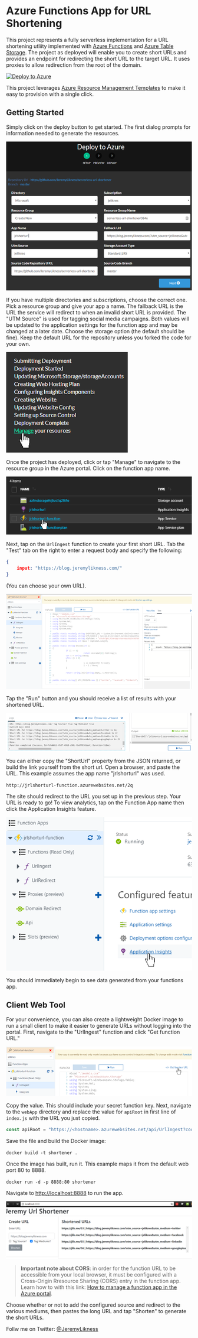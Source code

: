 # Azure Functions App for URL Shortening

This project represents a fully serverless implementation for a URL shortening utliity implemented with [Azure Functions](https://jlik.me/6a) and [Azure Table Storage](https://jlik.me/6b). The project as deployed will enable you to create short URLs and provides an endpoint for redirecting the short URL to the target URL. It uses proxies to allow redirection from the root of the domain.

[![Deploy to Azure](http://azuredeploy.net/deploybutton.png)](https://jlik.me/50)

This project leverages [Azure Resource Management Templates](https://jlik.me/6c) to make it easy to provision with a single click.

## Getting Started

Simply click on the deploy button to get started. The first dialog prompts for information needed to generate the resources.

![Initial Form for Deploying to Azure](./images/deploy-short-selection.png)

If you have multiple directories and subscriptions, choose the correct one. Pick a resource group and give your app a name. The fallback URL is the URL the service will redirect to when an invalid short URL is provided. The "UTM Source" is used for tagging social media campaigns. Both values will be updated to the application settings for the function app and may be changed at a later date. Choose the storage option (the default should be fine). Keep the default URL for the repository unless you forked the code for your own.

![List of Deployment Steps](./images/deploy-short-manage.png)

Once the project has deployed, click or tap "Manage" to navigate to the resource group in the Azure portal. Click on the function app name.

![Resource List](./images/deploy-short-function.png)

Next, tap on the `UrlIngest` function to create your first short URL. Tab the "Test" tab on the right to enter a request body and specify the following: 

```json
{
    input: "https://blog.jeremylikness.com/"
}
```

(You can choose your own URL).

![Select UrlIngest Function](./images/deploy-short-urlingest.png)

Tap the "Run" button and you should receive a list of results with your shortened URL.

![Short URL Response](./images/deploy-short-getshorturl.png)

You can either copy the "ShortUrl" property from the JSON returned, or build the link yourself from the short url. Open a browser, and paste the URL. This example assumes the app name "jrlshorturl" was used.

`http://jrlshorturl-function.azurewebsites.net/2q`

The site should redirect to the URL you set up in the previous step. Your URL is ready to go! To view analytics, tap on the Function App name then click the Application Insights feature.

![Selecting Application Insights](./images/deploy-short-app-insights.png)

You should immediately begin to see data generated from your functions app.

## Client Web Tool

For your convenience, you can also create a lightweight Docker image to run a small client to make it easier to generate URLs without logging into the portal. First, navigate to the "UrlIngest" function and click "Get function URL."

![Get the Function URL](./images/deploy-short-ingesturl.png)

Copy the value. This should include your secret function key. Next, navigate to the `webApp` directory and replace the value for `apiRoot` in first line of `index.js` with the URL you just copied.

```JavaScript
const apiRoot = "https://<hostname>.azurewebsites.net/api/UrlIngest?code=<funcAppKey>";
```

Save the file and build the Docker image:

`docker build -t shortener .`

Once the image has built, run it. This example maps it from the default web port 80 to 8888.

`docker run -d -p 8888:80 shortener`

Navigate to [http://localhost:8888](http://localhost:8888) to run the app.

![Shortener App](./images/shortener.png)

>**Important note about CORS**: in order for the function URL to be accessible from your local browser, it must be configured with a Cross-Origin Rresource Sharing (CORS) entry in the function app. Learn how to with this link: [How to manage a function app in the Azure portal](https://jlik.me/6d).

Choose whether or not to add the configured source and redirect to the various mediums, then pastes the long URL and tap "Shorten" to generate the short URLs.

Follw me on Twitter: [@JeremyLikness](https://twitter.com/JeremyLikness)